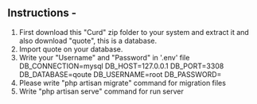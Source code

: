 Instructions -
------------

1) First download this "Curd" zip folder to your system and extract it and also download "quote", this is a database.
2) Import quote on your database.
3) Write your "Username" and "Password" in '.env' file
    DB_CONNECTION=mysql
    DB_HOST=127.0.0.1
    DB_PORT=3308
    DB_DATABASE=qoute
    DB_USERNAME=root
    DB_PASSWORD=
4) Please write "php artisan migrate" command for migration files
5) Write "php artisan serve" command for run server
